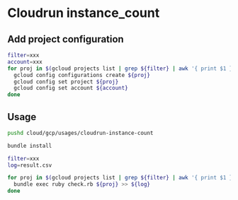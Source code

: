 # Cloudrun instance_count

## Add project configuration

```bash
filter=xxx
account=xxx
for proj in $(gcloud projects list | grep ${filter} | awk '{ print $1 }'); do
  gcloud config configurations create ${proj}
  gcloud config set project ${proj}
  gcloud config set account ${account}
done
```

## Usage

```bash
pushd cloud/gcp/usages/cloudrun-instance-count

bundle install

filter=xxx
log=result.csv

for proj in $(gcloud projects list | grep ${filter} | awk '{ print $1 }'); do
  bundle exec ruby check.rb ${proj} >> ${log}
done
```
